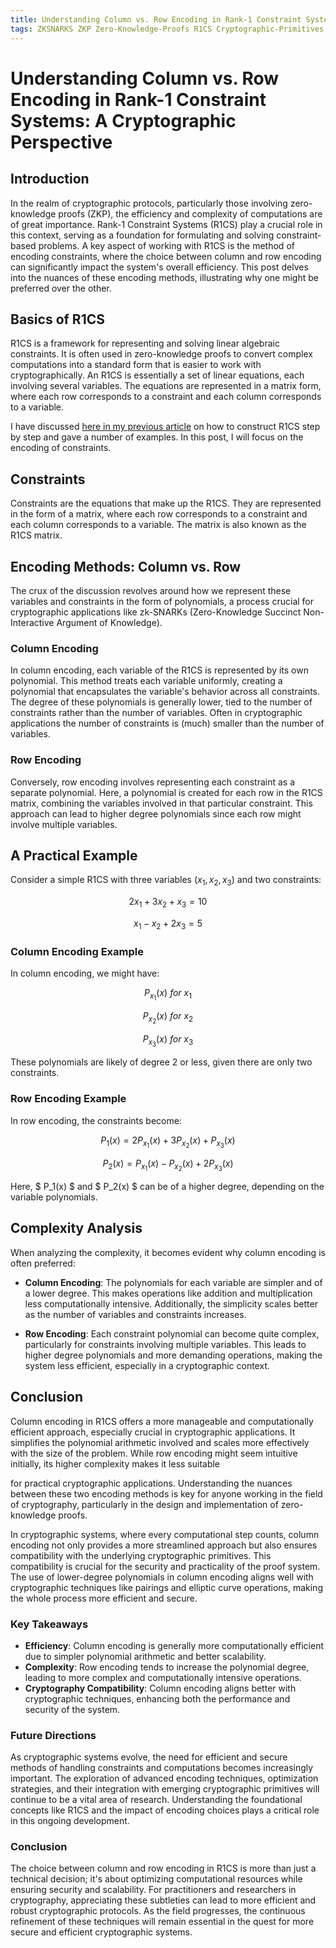 ```yaml
---
title: Understanding Column vs. Row Encoding in Rank-1 Constraint Systems - A Cryptographic Perspective
tags: ZKSNARKS ZKP Zero-Knowledge-Proofs R1CS Cryptographic-Primitives Rank-1-Constraint-Systems
---
```



# Understanding Column vs. Row Encoding in Rank-1 Constraint Systems: A Cryptographic Perspective

## Introduction
In the realm of cryptographic protocols, particularly those involving zero-knowledge proofs (ZKP), the efficiency and complexity of computations are of great importance. Rank-1 Constraint Systems (R1CS) play a crucial role in this context, serving as a foundation for formulating and solving constraint-based problems. A key aspect of working with R1CS is the method of encoding constraints, where the choice between column and row encoding can significantly impact the system's overall efficiency. This post delves into the nuances of these encoding methods, illustrating why one might be preferred over the other.

## Basics of R1CS
R1CS is a framework for representing and solving linear algebraic constraints. It is often used in zero-knowledge proofs to convert complex computations into a standard form that is easier to work with cryptographically. An R1CS is essentially a set of linear equations, each involving several variables. The equations are represented in a matrix form, where each row corresponds to a constraint and each column corresponds to a variable.

I have discussed [here in my previous article](https://thogiti.github.io/2023/08/14/Mastering-Rank-One-Constraint-System-R1CS-with-Circom-Examples.html) on how to construct R1CS step by step and gave a number of examples.  In this post, I will focus on the encoding of constraints. 

## Constraints
Constraints are the equations that make up the R1CS. They are represented in the form of a matrix, where each row corresponds to a constraint and each column corresponds to a variable. The matrix is also known as the R1CS matrix.

## Encoding Methods: Column vs. Row
The crux of the discussion revolves around how we represent these variables and constraints in the form of polynomials, a process crucial for cryptographic applications like zk-SNARKs (Zero-Knowledge Succinct Non-Interactive Argument of Knowledge).

### Column Encoding
In column encoding, each variable of the R1CS is represented by its own polynomial. This method treats each variable uniformly, creating a polynomial that encapsulates the variable's behavior across all constraints. The degree of these polynomials is generally lower, tied to the number of constraints rather than the number of variables. Often in cryptographic applications  the number of constraints is (much) smaller than the number of variables.

### Row Encoding
Conversely, row encoding involves representing each constraint as a separate polynomial. Here, a polynomial is created for each row in the R1CS matrix, combining the variables involved in that particular constraint. This approach can lead to higher degree polynomials since each row might involve multiple variables.

## A Practical Example
Consider a simple R1CS with three variables $( x_1, x_2, x_3 )$ and two constraints:

$$ 2x_1 + 3x_2 + x_3 = 10 $$


$$ x_1 - x_2 + 2x_3 = 5 $$

### Column Encoding Example
In column encoding, we might have:

$$ P_{x_1}(x)\  for\  x_1 $$

$$ P_{x_2}(x)\  for\  x_2 $$

$$ P_{x_3}(x)\  for\  x_3 $$

These polynomials are likely of degree 2 or less, given there are only two constraints.

### Row Encoding Example
In row encoding, the constraints become:

$$ P_1(x) = 2P_{x_1}(x) + 3P_{x_2}(x) + P_{x_3}(x) $$


$$ P_2(x) = P_{x_1}(x) - P_{x_2}(x) + 2P_{x_3}(x) $$

Here, $ P_1(x) $ and $ P_2(x) $ can be of a higher degree, depending on the variable polynomials.

## Complexity Analysis
When analyzing the complexity, it becomes evident why column encoding is often preferred:

- **Column Encoding**: The polynomials for each variable are simpler and of a lower degree. This makes operations like addition and multiplication less computationally intensive. Additionally, the simplicity scales better as the number of variables and constraints increases.

- **Row Encoding**: Each constraint polynomial can become quite complex, particularly for constraints involving multiple variables. This leads to higher degree polynomials and more demanding operations, making the system less efficient, especially in a cryptographic context.

## Conclusion
Column encoding in R1CS offers a more manageable and computationally efficient approach, especially crucial in cryptographic applications. It simplifies the polynomial arithmetic involved and scales more effectively with the size of the problem. While row encoding might seem intuitive initially, its higher complexity makes it less suitable

for practical cryptographic applications. Understanding the nuances between these two encoding methods is key for anyone working in the field of cryptography, particularly in the design and implementation of zero-knowledge proofs.

In cryptographic systems, where every computational step counts, column encoding not only provides a more streamlined approach but also ensures compatibility with the underlying cryptographic primitives. This compatibility is crucial for the security and practicality of the proof system. The use of lower-degree polynomials in column encoding aligns well with cryptographic techniques like pairings and elliptic curve operations, making the whole process more efficient and secure.

### Key Takeaways
- **Efficiency**: Column encoding is generally more computationally efficient due to simpler polynomial arithmetic and better scalability.
- **Complexity**: Row encoding tends to increase the polynomial degree, leading to more complex and computationally intensive operations.
- **Cryptography Compatibility**: Column encoding aligns better with cryptographic techniques, enhancing both the performance and security of the system.

### Future Directions
As cryptographic systems evolve, the need for efficient and secure methods of handling constraints and computations becomes increasingly important. The exploration of advanced encoding techniques, optimization strategies, and their integration with emerging cryptographic primitives will continue to be a vital area of research. Understanding the foundational concepts like R1CS and the impact of encoding choices plays a critical role in this ongoing development.

### Conclusion
The choice between column and row encoding in R1CS is more than just a technical decision; it's about optimizing computational resources while ensuring security and scalability. For practitioners and researchers in cryptography, appreciating these subtleties can lead to more efficient and robust cryptographic protocols. As the field progresses, the continuous refinement of these techniques will remain essential in the quest for more secure and efficient cryptographic systems.
